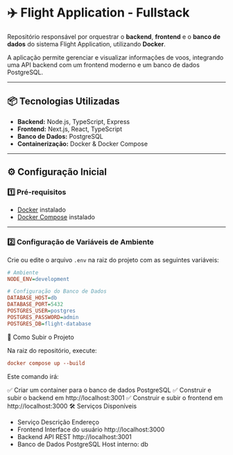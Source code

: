 # ✈️ Flight Application - Fullstack

Repositório responsável por orquestrar o **backend**, **frontend** e o **banco de dados** do sistema Flight Application, utilizando **Docker**.

A aplicação permite gerenciar e visualizar informações de voos, integrando uma API backend com um frontend moderno e um banco de dados PostgreSQL.

---

## 📦 Tecnologias Utilizadas

- **Backend:** Node.js, TypeScript, Express
- **Frontend:** Next.js, React, TypeScript
- **Banco de Dados:** PostgreSQL
- **Containerização:** Docker & Docker Compose

---
## ⚙️ Configuração Inicial

### 1️⃣ Pré-requisitos

- [Docker](https://www.docker.com/) instalado
- [Docker Compose](https://docs.docker.com/compose/) instalado

---

### 2️⃣ Configuração de Variáveis de Ambiente

Crie ou edite o arquivo `.env` na raiz do projeto com as seguintes variáveis:

```ini
# Ambiente
NODE_ENV=development

# Configuração do Banco de Dados
DATABASE_HOST=db
DATABASE_PORT=5432
POSTGRES_USER=postgres
POSTGRES_PASSWORD=admin
POSTGRES_DB=flight-database
````

🚀 Como Subir o Projeto

Na raiz do repositório, execute:
```ini
docker compose up --build
```

Este comando irá:

✅ Criar um container para o banco de dados PostgreSQL
✅ Construir e subir o backend em http://localhost:3001
✅ Construir e subir o frontend em http://localhost:3000
🛠️ Serviços Disponíveis
* Serviço	Descrição	Endereço
* Frontend	Interface do usuário	http://localhost:3000
* Backend	API REST	http://localhost:3001
* Banco de Dados	PostgreSQL	Host interno: db

